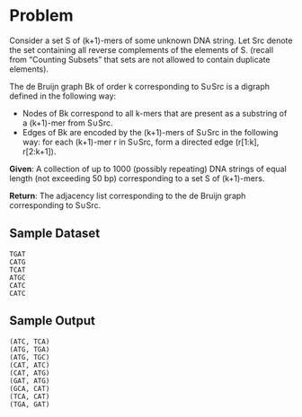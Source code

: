# Problem

Consider a set S of (k+1)-mers of some unknown DNA string. Let Src denote the set containing all reverse complements of the elements of S. (recall from “Counting Subsets” that sets are not allowed to contain duplicate elements).

The de Bruijn graph Bk of order k corresponding to S∪Src is a digraph defined in the following way:

*  Nodes of Bk correspond to all k-mers that are present as a substring of a (k+1)-mer from S∪Src.
*  Edges of Bk are encoded by the (k+1)-mers of S∪Src in the following way: for each (k+1)-mer r in S∪Src, form a directed edge (r[1:k], r[2:k+1]).

**Given**: A collection of up to 1000 (possibly repeating) DNA strings of equal length (not exceeding 50 bp) corresponding to a set S of (k+1)-mers.

**Return**: The adjacency list corresponding to the de Bruijn graph corresponding to S∪Src.

## Sample Dataset

```
TGAT
CATG
TCAT
ATGC
CATC
CATC
```

## Sample Output

```
(ATC, TCA)
(ATG, TGA)
(ATG, TGC)
(CAT, ATC)
(CAT, ATG)
(GAT, ATG)
(GCA, CAT)
(TCA, CAT)
(TGA, GAT)
```
